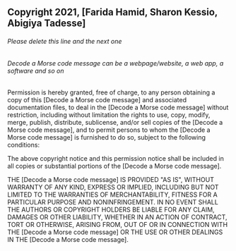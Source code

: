 ## Copyright 2021, [Farida Hamid, Sharon Kessio, Abigiya Tadesse]

###### Please delete this line and the next one
###### Decode a Morse code message can be a webpage/website, a web app, a software and so on

Permission is hereby granted, free of charge, to any person obtaining a copy of this [Decode a Morse code message] and associated documentation files, to deal in the [Decode a Morse code message] without restriction, including without limitation the rights to use, copy, modify, merge, publish, distribute, sublicense, and/or sell copies of the [Decode a Morse code message], and to permit persons to whom the [Decode a Morse code message] is furnished to do so, subject to the following conditions:

The above copyright notice and this permission notice shall be included in all copies or substantial portions of the [Decode a Morse code message].

THE [Decode a Morse code message] IS PROVIDED "AS IS", WITHOUT WARRANTY OF ANY KIND, EXPRESS OR IMPLIED, INCLUDING BUT NOT LIMITED TO THE WARRANTIES OF MERCHANTABILITY, FITNESS FOR A PARTICULAR PURPOSE AND NONINFRINGEMENT. IN NO EVENT SHALL THE AUTHORS OR COPYRIGHT HOLDERS BE LIABLE FOR ANY CLAIM, DAMAGES OR OTHER LIABILITY, WHETHER IN AN ACTION OF CONTRACT, TORT OR OTHERWISE, ARISING FROM, OUT OF OR IN CONNECTION WITH THE [Decode a Morse code message] OR THE USE OR OTHER DEALINGS IN THE [Decode a Morse code message].
